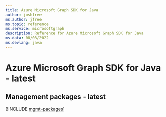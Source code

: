 ```yaml
---
title: Azure Microsoft Graph SDK for Java
author: joshfree
ms.author: jfree
ms.topic: reference
ms.service: microsoftgraph
description: Reference for Azure Microsoft Graph SDK for Java
ms.data: 08/08/2022
ms.devlang: java
---
```

# Azure Microsoft Graph SDK for Java - latest

## Management packages - latest
[!INCLUDE [mgmt-packages](microsoft-graph-mgmt-index.md)]